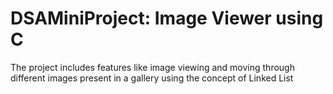 # DSAMiniProject: Image Viewer using C

The project includes features like image viewing and moving through different images present in a gallery using the concept of Linked List 
